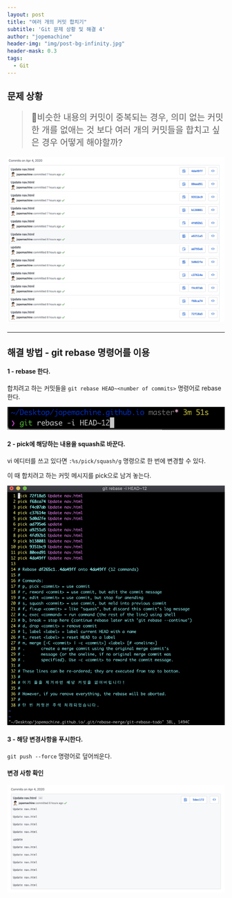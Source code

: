 ```yaml
---
layout: post
title: "여러 개의 커밋 합치기"
subtitle: 'Git 문제 상황 및 해결 4'
author: "jopemachine"
header-img: "img/post-bg-infinity.jpg"
header-mask: 0.3
tags:
  - Git
---
```


## 문제 상황 

<blockquote style="font-size:20px">
비슷한 내용의 커밋이 중복되는 경우, 의미 없는 커밋 한 개를 없애는 것 보다 
여러 개의 커밋들을 합치고 싶은 경우 어떻게 해야할까?
</blockquote>

![](/img/posts/2020-04-04-Git04/2020-04-04_20-11-48.png)

<hr>

## 해결 방법 - git rebase 명령어를 이용

<h4>1 - rebase 한다.</h4>

합치려고 하는 커밋들을 `git rebase HEAD~<number of commits>` 명령어로 rebase 한다.

![](/img/posts/2020-04-04-Git04/1-2.png)

<h4>2 - pick에 해당하는 내용을 squash로 바꾼다.</h4>

vi 에디터를 쓰고 있다면 `:%s/pick/squash/g` 명령으로 한 번에 변경할 수 있다.

이 때 합치려고 하는 커밋 메시지를 pick으로 남겨 놓는다.

![](/img/posts/2020-04-04-Git04/1-3.png)

<h4>3 - 해당 변경사항을 푸시한다.</h4>

`git push --force` 명령어로 덮어씌운다.

<h4>변경 사항 확인</h4>

![](/img/posts/2020-04-04-Git04/1-6.png)


